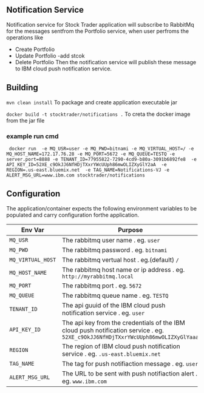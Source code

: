 ## Notification Service
Notification service for Stock Trader application will subscribe to RabbitMq for the messages sentfrom the Portfolio service, when user perfroms the operations like 
* Create Portfolio
* Update Portfolio -add stcok
* Delete Portfolio
Then the notification service will publish these message to IBM cloud push notification service.

## Building

`mvn clean install` To package and create application executable jar

`docker build -t stocktrader/notifications .` To creta the docker image from the jar file

### example run cmd

` docker run  -e MQ_USR=user -e MQ_PWD=bitnami -e MQ_VIRTUAL_HOST=/ -e MQ_HOST_NAME=172.17.76.28 -e MQ_PORT=5672 -e MQ_QUEUE=TESTQ -e server.port=8888 -e TENANT_ID=77955822-7290-4cd9-b80a-3091b6892fe8  -e API_KEY_ID=52XE_c9OkJJ6NfHDjTXxrYWcUUph86mwOLIZXyGlY2aA  -e REGION=.us-east.bluemix.net  -e TAG_NAME=Notifications-VJ -e ALERT_MSG_URL=www.ibm.com stocktrader/notifications`    


## Configuration

The application/container expects the following environment variables to be populated and carry configuration forthe application.

| Env Var | Purpose |
|---------|---------|
|`MQ_USR` | The rabbitmq user name . eg. `user`|
|`MQ_PWD` | The rabbitmq password . eg. `bitnami`|
|`MQ_VIRTUAL_HOST` | The rabbitmq vertual host . eg.(default) `/`|
|`MQ_HOST_NAME` | The rabbitmq host name or ip address . eg. `http://myrabbitmq.local`|
|`MQ_PORT` | The rabbitmq port . eg. `5672`|
|`MQ_QUEUE` | The rabbitmq queue name . eg. `TESTQ`|
|`TENANT_ID` | The api guuid of the IBM cloud  push notification service . eg. `user`|
|`API_KEY_ID` | The api key from the credentials of the IBM cloud  push notification service . eg. `52XE_c9OkJJ6NfHDjTXxrYWcUUph86mwOLIZXyGlYaaa`|
|`REGION` | The region of IBM cloud push notification service . eg. `.us-east.bluemix.net`|
|`TAG_NAME` | The tag for push notifiaction message  . eg. `user`|
|`ALERT_MSG_URL` | The URL to be sent with push notifiaction alert . eg. `www.ibm.com` |


